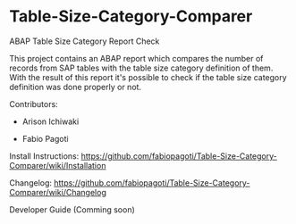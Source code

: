 Table-Size-Category-Comparer
============================

ABAP Table Size Category Report Check

This project contains an ABAP report which compares the number of records from SAP tables with the table size category definition of them.
With the result of this report it's possible to check if the table size category definition was done properly or not.

Contributors:

- Arison Ichiwaki

- Fabio Pagoti


Install Instructions: https://github.com/fabiopagoti/Table-Size-Category-Comparer/wiki/Installation

Changelog: https://github.com/fabiopagoti/Table-Size-Category-Comparer/wiki/Changelog

Developer Guide (Comming soon)
